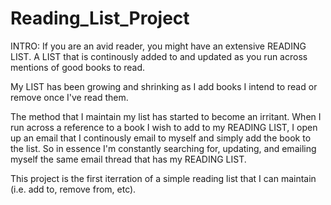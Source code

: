 # Reading_List_Project

INTRO:
If you are an avid reader, you might have an extensive READING LIST. A LIST that is continously added to and updated as you run across mentions of good books to read.

My LIST has been growing and shrinking as I add books I intend to read or remove once I've read them.

The method that I maintain my list has started to become an irritant. When I run across a reference to a book I wish to add to my READING LIST, I open up an email that I continously email to myself and simply add the book to the list. So in essence I'm constantly searching for, updating, and emailing myself the same email thread that has my READING LIST.

This project is the first iterration of a simple reading list that I can maintain (i.e. add to, remove from, etc).